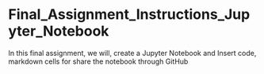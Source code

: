 # Final_Assignment_Instructions_Jupyter_Notebook
In this final assignment, we will, create a Jupyter Notebook  and Insert code, markdown cells for share the notebook through GitHub
